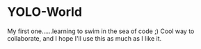 # YOLO-World
My first one......learning to swim in the sea of code ;)
Cool way to collaborate, and I hope I'll use this as much as I like it.
